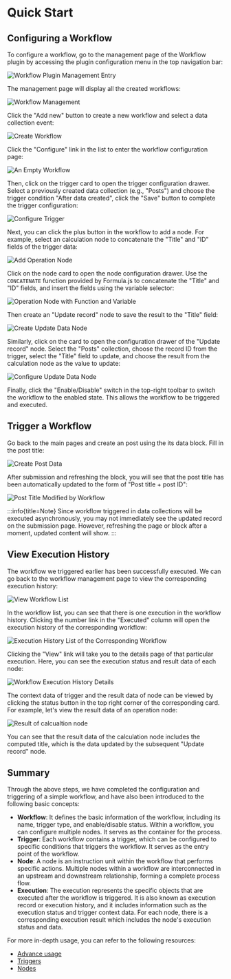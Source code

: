 # Quick Start

## Configuring a Workflow

To configure a workflow, go to the management page of the Workflow plugin by accessing the plugin configuration menu in the top navigation bar:

![Workflow Plugin Management Entry](https://static-docs.nocobase.com/872169fb0cf277715178d1a6804e12cd.png)

The management page will display all the created workflows:

![Workflow Management](https://static-docs.nocobase.com/6d31e5c6c94a51513e6569dbc410c01f.png)

Click the "Add new" button to create a new workflow and select a data collection event:

![Create Workflow](https://static-docs.nocobase.com/57f23ce3c91d153ea235f95268a63d98.png)

Click the "Configure" link in the list to enter the workflow configuration page:

![An Empty Workflow](https://static-docs.nocobase.com/d6a3bc6b3fd03cba5bb10f142c38e2bf.png)

Then, click on the trigger card to open the trigger configuration drawer. Select a previously created data collection (e.g., "Posts") and choose the trigger condition "After data created", click the "Save" button to complete the trigger configuration:

![Configure Trigger](https://static-docs.nocobase.com/f96015efe87759d6836d2a1c58d92884.png)

Next, you can click the plus button in the workflow to add a node. For example, select an calculation node to concatenate the "Title" and "ID" fields of the trigger data:

![Add Operation Node](https://static-docs.nocobase.com/60eeee25e6847a91fad50784c8c508ad.png)

Click on the node card to open the node configuration drawer. Use the `CONCATENATE` function provided by Formula.js to concatenate the "Title" and "ID" fields, and insert the fields using the variable selector:

![Operation Node with Function and Variable](https://static-docs.nocobase.com/837e4851a4c70a1932542caadef3431b.png)

Then create an "Update record" node to save the result to the "Title" field:

![Create Update Data Node](https://static-docs.nocobase.com/494f72dff72b4410240b04c59cbbd322.png)

Similarly, click on the card to open the configuration drawer of the "Update record" node. Select the "Posts" collection, choose the record ID from the trigger, select the "Title" field to update, and choose the result from the calculation node as the value to update:

![Configure Update Data Node](https://static-docs.nocobase.com/2e147c93643e7ebc709b9b7ab4f3af8c.png)

Finally, click the "Enable/Disable" switch in the top-right toolbar to switch the workflow to the enabled state. This allows the workflow to be triggered and executed.

## Trigger a Workflow

Go back to the main pages and create an post using the its data block. Fill in the post title:

![Create Post Data](https://static-docs.nocobase.com/d21a1a5833d5f54f52678ea18e9922f2.png)

After submission and refreshing the block, you will see that the post title has been automatically updated to the form of "Post title + post ID":

![Post Title Modified by Workflow](https://static-docs.nocobase.com/3a700445896965c46c70ac51a07bbdb9.png)

:::info{title=Note}
Since workflow triggered in data collections will be executed asynchronously, you may not immediately see the updated record on the submission page. However, refreshing the page or block after a moment, updated content will show.
:::

## View Execution History

The workflow we triggered earlier has been successfully executed. We can go back to the workflow management page to view the corresponding execution history:

![View Workflow List](https://static-docs.nocobase.com/92952de7fe6472db7d247a915e36100a.png)

In the workflow list, you can see that there is one execution in the workflow history. Clicking the number link in the "Executed" column will open the execution history of the corresponding workflow:

![Execution History List of the Corresponding Workflow](https://static-docs.nocobase.com/00537af15c6ae43d745106178242bc09.png)

Clicking the "View" link will take you to the details page of that particular execution. Here, you can see the execution status and result data of each node:

![Workflow Execution History Details](https://static-docs.nocobase.com/93ec7ce25391d71cf7a109c9d03d5a48.png)

The context data of trigger and the result data of node can be viewed by clicking the status button in the top right corner of the corresponding card. For example, let's view the result data of an operation node:

![Result of calcualtion node](https://static-docs.nocobase.com/10c22b923d3de0a0d58fa9283780f592.png)

You can see that the result data of the calculation node includes the computed title, which is the data updated by the subsequent "Update record" node.

## Summary

Through the above steps, we have completed the configuration and triggering of a simple workflow, and have also been introduced to the following basic concepts:

- **Workflow**: It defines the basic information of the workflow, including its name, trigger type, and enable/disable status. Within a workflow, you can configure multiple nodes. It serves as the container for the process.
- **Trigger**: Each workflow contains a trigger, which can be configured to specific conditions that triggers the workflow. It serves as the entry point of the workflow.
- **Node**: A node is an instruction unit within the workflow that performs specific actions. Multiple nodes within a workflow are interconnected in an upstream and downstream relationship, forming a complete process flow.
- **Execution**: The execution represents the specific objects that are executed after the workflow is triggered. It is also known as execution record or execution history, and it includes information such as the execution status and trigger context data. For each node, there is a corresponding execution result which includes the node's execution status and data.

For more in-depth usage, you can refer to the following resources:

- [Advance usage](./advanced.md)
- [Triggers](./triggers/index.md)
- [Nodes](./nodes/index.md)
